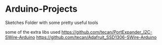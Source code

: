 # Arduino-Projects
Sketches Folder with some pretty useful tools

some of the extra libs used
https://github.com/tecan/PortExpander_I2C-SWire-Arduino
https://github.com/tecan/Adafruit_SSD1306-SWire-Arduino
